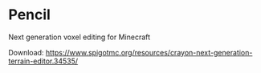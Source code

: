 # Pencil
Next generation voxel editing for Minecraft

Download: https://www.spigotmc.org/resources/crayon-next-generation-terrain-editor.34535/

